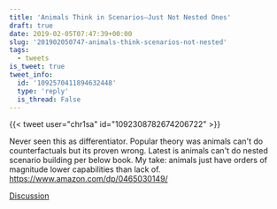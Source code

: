 ```yaml
---
title: 'Animals Think in Scenarios—Just Not Nested Ones'
draft: true
date: 2019-02-05T07:47:39+00:00
slug: '201902050747-animals-think-scenarios-not-nested'
tags:
  - tweets
is_tweet: true
tweet_info:
  id: '1092570411894632448'
  type: 'reply'
  is_thread: False
---
```




{{< tweet user="chr1sa" id="1092308782674206722" >}}

Never seen this as differentiator. Popular theory was animals can't do counterfactuals but its proven wrong. Latest is animals can't do nested scenario building per below book. My take: animals just have orders of magnitude lower capabilities than lack of.
<https://www.amazon.com/dp/0465030149/>

[Discussion](https://x.com/sytelus/status/1092570411894632448)
